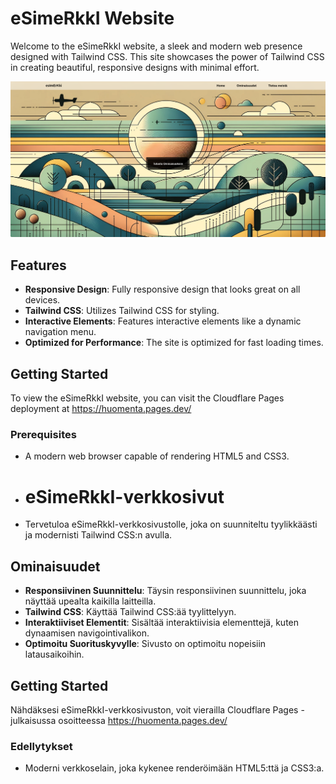 # eSimeRkkI Website

Welcome to the eSimeRkkI website, a sleek and modern web presence designed with Tailwind CSS. This site showcases the power of Tailwind CSS in creating beautiful, responsive designs with minimal effort.

![eSimeRkkI Screenshot](public/assets/images/screenshot.png)

## Features

- **Responsive Design**: Fully responsive design that looks great on all devices.
- **Tailwind CSS**: Utilizes Tailwind CSS for styling.
- **Interactive Elements**: Features interactive elements like a dynamic navigation menu.
- **Optimized for Performance**: The site is optimized for fast loading times.

## Getting Started

To view the eSimeRkkI website, you can visit the Cloudflare Pages deployment at https://huomenta.pages.dev/

### Prerequisites

- A modern web browser capable of rendering HTML5 and CSS3.

  

- # eSimeRkkI-verkkosivut
- 
  Tervetuloa eSimeRkkI-verkkosivustolle, joka on suunniteltu tyylikkäästi ja modernisti Tailwind CSS:n avulla. 

## Ominaisuudet

- **Responsiivinen Suunnittelu**: Täysin responsiivinen suunnittelu, joka näyttää upealta kaikilla laitteilla.
- **Tailwind CSS**: Käyttää Tailwind CSS:ää tyylittelyyn.
- **Interaktiiviset Elementit**: Sisältää interaktiivisia elementtejä, kuten dynaamisen navigointivalikon.
- **Optimoitu Suorituskyvylle**: Sivusto on optimoitu nopeisiin latausaikoihin.

## Getting Started

Nähdäksesi eSimeRkkI-verkkosivuston, voit vierailla Cloudflare Pages -julkaisussa osoitteessa https://huomenta.pages.dev/

### Edellytykset

-  Moderni verkkoselain, joka kykenee renderöimään HTML5:ttä ja CSS3:a.
  

